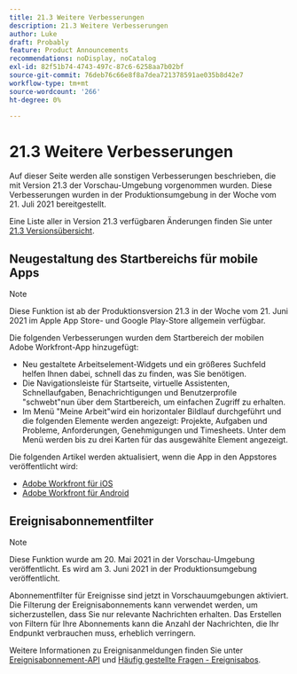```yaml
---
title: 21.3 Weitere Verbesserungen
description: 21.3 Weitere Verbesserungen
author: Luke
draft: Probably
feature: Product Announcements
recommendations: noDisplay, noCatalog
exl-id: 82f51b74-4743-497c-87c6-6258aa7b02bf
source-git-commit: 76deb76c66e8f8a7dea721378591ae035b8d42e7
workflow-type: tm+mt
source-wordcount: '266'
ht-degree: 0%

---
```


# 21.3 Weitere Verbesserungen

Auf dieser Seite werden alle sonstigen Verbesserungen beschrieben, die mit Version 21.3 der Vorschau-Umgebung vorgenommen wurden. Diese Verbesserungen wurden in der Produktionsumgebung in der Woche vom 21. Juli 2021 bereitgestellt.

Eine Liste aller in Version 21.3 verfügbaren Änderungen finden Sie unter [21.3 Versionsübersicht](../../../product-announcements/product-releases/21.3-release-activity/21-3-release-overview.md).

## Neugestaltung des Startbereichs für mobile Apps

>[!NOTE]
>
>Diese Funktion ist ab der Produktionsversion 21.3 in der Woche vom 21. Juni 2021 im Apple App Store- und Google Play-Store allgemein verfügbar.

Die folgenden Verbesserungen wurden dem Startbereich der mobilen Adobe Workfront-App hinzugefügt:

* Neu gestaltete Arbeitselement-Widgets und ein größeres Suchfeld helfen Ihnen dabei, schnell das zu finden, was Sie benötigen.
* Die Navigationsleiste für Startseite, virtuelle Assistenten, Schnellaufgaben, Benachrichtigungen und Benutzerprofile &quot;schwebt&quot;nun über dem Startbereich, um einfachen Zugriff zu erhalten.
* Im Menü &quot;Meine Arbeit&quot;wird ein horizontaler Bildlauf durchgeführt und die folgenden Elemente werden angezeigt: Projekte, Aufgaben und Probleme, Anforderungen, Genehmigungen und Timesheets. Unter dem Menü werden bis zu drei Karten für das ausgewählte Element angezeigt.

Die folgenden Artikel werden aktualisiert, wenn die App in den Appstores veröffentlicht wird:

* [Adobe Workfront für iOS](../../../workfront-basics/mobile-apps/using-the-workfront-mobile-app/workfront-for-ios.md)
* [Adobe Workfront für Android](../../../workfront-basics/mobile-apps/using-the-workfront-mobile-app/workfront-for-android.md)

## Ereignisabonnementfilter

>[!NOTE]
>
>Diese Funktion wurde am 20. Mai 2021 in der Vorschau-Umgebung veröffentlicht. Es wird am 3. Juni 2021 in der Produktionsumgebung veröffentlicht.

Abonnementfilter für Ereignisse sind jetzt in Vorschauumgebungen aktiviert. Die Filterung der Ereignisabonnements kann verwendet werden, um sicherzustellen, dass Sie nur relevante Nachrichten erhalten. Das Erstellen von Filtern für Ihre Abonnements kann die Anzahl der Nachrichten, die Ihr Endpunkt verbrauchen muss, erheblich verringern.

Weitere Informationen zu Ereignisanmeldungen finden Sie unter [Ereignisabonnement-API](../../../wf-api/general/event-subs-api.md) und [Häufig gestellte Fragen - Ereignisabos](../../../wf-api/general/event-subs-faq.md).
